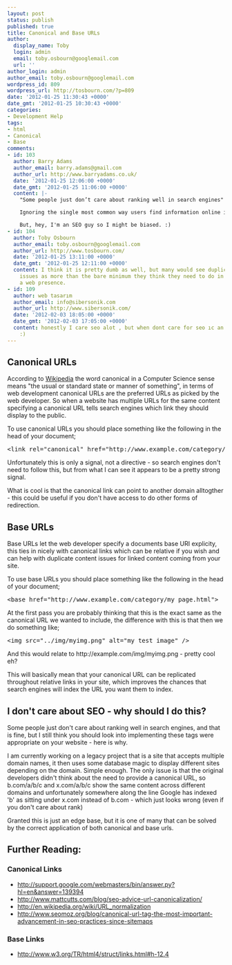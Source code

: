 ```yaml
---
layout: post
status: publish
published: true
title: Canonical and Base URLs
author:
  display_name: Toby
  login: admin
  email: toby.osbourn@googlemail.com
  url: ''
author_login: admin
author_email: toby.osbourn@googlemail.com
wordpress_id: 809
wordpress_url: http://tosbourn.com/?p=809
date: '2012-01-25 11:30:43 +0000'
date_gmt: '2012-01-25 10:30:43 +0000'
categories:
- Development Help
tags:
- html
- Canonical
- Base
comments:
- id: 103
  author: Barry Adams
  author_email: barry.adams@gmail.com
  author_url: http://www.barryadams.co.uk/
  date: '2012-01-25 12:06:00 +0000'
  date_gmt: '2012-01-25 11:06:00 +0000'
  content: |-
    "Some people just don’t care about ranking well in search engines" - and we generally refer to these people as idiots.

    Ignoring the single most common way users find information online is, well, pretty damn stupid.

    But, hey, I'm an SEO guy so I might be biased. :)
- id: 104
  author: Toby Osbourn
  author_email: toby.osbourn@googlemail.com
  author_url: http://www.tosbourn.com/
  date: '2012-01-25 13:11:00 +0000'
  date_gmt: '2012-01-25 12:11:00 +0000'
  content: I think it is pretty dumb as well, but many would see duplicate content
    issues as more than the bare minimum they think they need to do in order to have
    a web presence.
- id: 109
  author: web tasarım
  author_email: info@sibersonik.com
  author_url: http://www.sibersonik.com/
  date: '2012-02-03 18:05:00 +0000'
  date_gmt: '2012-02-03 17:05:00 +0000'
  content: honestly I care seo alot , but when dont care for seo ıc an sleep better
    :)
---
```

<h2>Canonical URLs</h2>
<p>According to <a href="http://en.wikipedia.org/wiki/Canonical#Computer_science" target="_blank">Wikipedia</a> the word canonical in a Computer Science sense means "the usual or standard state or manner of something", in terms of web development canonical URLs are the preferred URLs as picked by the web developer. So when a website has multiple URLs for the same content specifying a canonical URL tells search engines which link they should display to the public.</p>
<p>To use canonical URLs you should place something like the following in the head of your document;</p>
<pre>&lt;link rel="canonical" href="http://www.example.com/category/my_page.html"&gt;</pre>
<p>Unfortunately this is only a signal, not a directive - so search engines don't need to follow this, but from what I can see it appears to be a pretty strong signal.</p>
<p>What is cool is that the canonical link can point to another domain alltogther - this could be useful if you don't have access to do other forms of redirection.</p>
<h2>Base URLs</h2>
<p>Base URLs let the web developer specify a documents base URI explicity, this ties in nicely with canonical links which can be relative if you wish and can help with duplicate content issues for linked content coming from your site.</p>
<p>To use base URLs you should place something like the following in the head of your document;</p>
<pre>&lt;base href="http://www.example.com/category/my_page.html"&gt;</pre>
<p>At the first pass you are probably thinking that this is the exact same as the canonical URL we wanted to include, the difference with this is that then we do something like;</p>
<pre>&lt;img src="../img/myimg.png" alt="my test image" /&gt;</pre>
<p>And this would relate to http://example.com/img/myimg.png - pretty cool eh?</p>
<p>This will basically mean that your canonical URL can be replicated throughout relative links in your site, which improves the chances that search engines will index the URL you want them to index.</p>
<h2>I don't care about SEO - why should I do this?</h2>
<p>Some people just don't care about ranking well in search engines, and that is fine, but I still think you should look into implementing these tags were appropriate on your website - here is why.</p>
<p>I am currently working on a legacy project that is a site that accepts multiple domain names, it then uses some database magic to display different sites depending on the domain. Simple enough. The only issue is that the original developers didn't think about the need to provide a canonical URL, so b.com/a/b/c and x.com/a/b/c show the same content across different domains and unfortunately somewhere along the line Google has indexed 'b' as sitting under x.com instead of b.com - which just looks wrong (even if you don't care about rank)</p>
<p>Granted this is just an edge base, but it is one of many that can be solved by the correct application of both canonical and base urls.</p>
<h2>Further Reading:</h2>
<h3>Canonical Links</h3>
<ul>
<li><a href="http://support.google.com/webmasters/bin/answer.py?hl=en&amp;answer=139394" target="_blank">http://support.google.com/webmasters/bin/answer.py?hl=en&amp;answer=139394</a></li>
<li><a href="http://www.mattcutts.com/blog/seo-advice-url-canonicalization/" target="_blank">http://www.mattcutts.com/blog/seo-advice-url-canonicalization/</a></li>
<li><a href="http://en.wikipedia.org/wiki/URL_normalization" target="_blank">http://en.wikipedia.org/wiki/URL_normalization</a></li>
<li><a href="http://www.seomoz.org/blog/canonical-url-tag-the-most-important-advancement-in-seo-practices-since-sitemaps" target="_blank">http://www.seomoz.org/blog/canonical-url-tag-the-most-important-advancement-in-seo-practices-since-sitemaps</a></li>
</ul>
<h3>Base Links</h3>
<ul>
<li><a href="http://www.w3.org/TR/html4/struct/links.html#h-12.4" target="_blank">http://www.w3.org/TR/html4/struct/links.html#h-12.4</a></li>
</ul>
